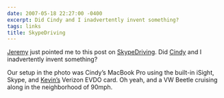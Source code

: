 ```yaml
---
date: 2007-05-18 22:27:00 -0400
excerpt: Did Cindy and I inadvertently invent something?
tags: links
title: SkypeDriving
---
```


[Jeremy](http://www.carbauja.com/) just pointed me to this post on [SkypeDriving](http://share.skype.com/sites/skypegear/2007/05/skypedriving_contest_over_at_s.html). Did [Cindy](http://www.cindyli.com/) and I inadvertently invent something?

Our setup in the photo was Cindy’s MacBook Pro using the built-in iSight, Skype, and [Kevin’s](http://lawver.net/) Verizon EVDO card. Oh yeah, and a VW Beetle cruising along in the neighborhood of 90mph.